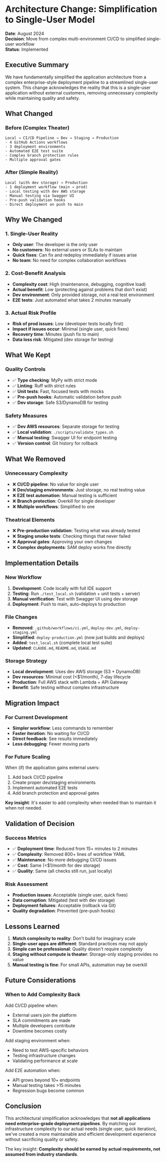 # Architecture Change: Simplification to Single-User Model

**Date**: August 2024  
**Decision**: Move from complex multi-environment CI/CD to simplified single-user workflow  
**Status**: Implemented

## Executive Summary

We have fundamentally simplified the application architecture from a complex enterprise-style deployment pipeline to a streamlined single-user system. This change acknowledges the reality that this is a single-user application without external customers, removing unnecessary complexity while maintaining quality and safety.

## What Changed

### Before (Complex Theater)
```
Local → CI/CD Pipeline → Dev → Staging → Production
- 4 GitHub Actions workflows
- 3 deployment environments
- Automated E2E test suite
- Complex branch protection rules
- Multiple approval gates
```

### After (Simple Reality)
```
Local (with dev storage) → Production
- 1 deployment workflow (main → prod)
- Local testing with dev AWS storage
- Manual testing via Swagger UI
- Pre-push validation hooks
- Direct deployment on push to main
```

## Why We Changed

### 1. Single-User Reality
- **Only user**: The developer is the only user
- **No customers**: No external users or SLAs to maintain
- **Quick fixes**: Can fix and redeploy immediately if issues arise
- **No team**: No need for complex collaboration workflows

### 2. Cost-Benefit Analysis
- **Complexity cost**: High (maintenance, debugging, cognitive load)
- **Actual benefit**: Low (protecting against problems that don't exist)
- **Dev environment**: Only provided storage, not a real test environment
- **E2E tests**: Just automated what takes 2 minutes manually

### 3. Actual Risk Profile
- **Risk of prod issues**: Low (developer tests locally first)
- **Impact if issues occur**: Minimal (single user, quick fixes)
- **Recovery time**: Minutes (push fix to main)
- **Data loss risk**: Mitigated (dev storage for testing)

## What We Kept

### Quality Controls
- ✅ **Type checking**: MyPy with strict mode
- ✅ **Linting**: Ruff with strict rules
- ✅ **Unit tests**: Fast, focused tests with mocks
- ✅ **Pre-push hooks**: Automatic validation before push
- ✅ **Dev storage**: Safe S3/DynamoDB for testing

### Safety Measures
- ✅ **Dev AWS resources**: Separate storage for testing
- ✅ **Local validation**: `./scripts/validate_types.sh`
- ✅ **Manual testing**: Swagger UI for endpoint testing
- ✅ **Version control**: Git history for rollback

## What We Removed

### Unnecessary Complexity
- ❌ **CI/CD pipeline**: No value for single user
- ❌ **Dev/staging environments**: Just storage, no real testing value
- ❌ **E2E test automation**: Manual testing is sufficient
- ❌ **Branch protection**: Overkill for single developer
- ❌ **Multiple workflows**: Simplified to one

### Theatrical Elements
- ❌ **Pre-production validation**: Testing what was already tested
- ❌ **Staging smoke tests**: Checking things that never failed
- ❌ **Approval gates**: Approving your own changes
- ❌ **Complex deployments**: SAM deploy works fine directly

## Implementation Details

### New Workflow
1. **Development**: Code locally with full IDE support
2. **Testing**: Run `./test_local.sh` (validation + unit tests + server)
3. **Manual verification**: Test with Swagger UI using dev storage
4. **Deployment**: Push to main, auto-deploys to production

### File Changes
- **Removed**: `.github/workflows/ci.yml`, `deploy-dev.yml`, `deploy-staging.yml`
- **Simplified**: `deploy-production.yml` (now just builds and deploys)
- **Added**: `test_local.sh` (complete local test suite)
- **Updated**: `CLAUDE.md`, `README.md`, `USAGE.md`

### Storage Strategy
- **Local development**: Uses dev AWS storage (S3 + DynamoDB)
- **Dev resources**: Minimal cost (<$1/month), 7-day lifecycle
- **Production**: Full AWS stack with Lambda + API Gateway
- **Benefit**: Safe testing without complex infrastructure

## Migration Impact

### For Current Development
- **Simpler workflow**: Less commands to remember
- **Faster iteration**: No waiting for CI/CD
- **Direct feedback**: See results immediately
- **Less debugging**: Fewer moving parts

### For Future Scaling
When (if) the application gains external users:
1. Add back CI/CD pipeline
2. Create proper dev/staging environments
3. Implement automated E2E tests
4. Add branch protection and approval gates

**Key insight**: It's easier to add complexity when needed than to maintain it when not needed.

## Validation of Decision

### Success Metrics
- ✅ **Deployment time**: Reduced from 15+ minutes to 2 minutes
- ✅ **Complexity**: Removed 800+ lines of workflow YAML
- ✅ **Maintenance**: No more debugging CI/CD issues
- ✅ **Cost**: Same (<$1/month for dev storage)
- ✅ **Quality**: Same (all checks still run, just locally)

### Risk Assessment
- **Production issues**: Acceptable (single user, quick fixes)
- **Data corruption**: Mitigated (test with dev storage)
- **Deployment failures**: Acceptable (rollback via Git)
- **Quality degradation**: Prevented (pre-push hooks)

## Lessons Learned

1. **Match complexity to reality**: Don't build for imaginary scale
2. **Single-user apps are different**: Standard practices may not apply
3. **Simple can be professional**: Quality doesn't require complexity
4. **Staging without compute is theater**: Storage-only staging provides no value
5. **Manual testing is fine**: For small APIs, automation may be overkill

## Future Considerations

### When to Add Complexity Back

Add CI/CD pipeline when:
- External users join the platform
- SLA commitments are made
- Multiple developers contribute
- Downtime becomes costly

Add staging environment when:
- Need to test AWS-specific behaviors
- Testing infrastructure changes
- Validating performance at scale

Add E2E automation when:
- API grows beyond 10+ endpoints
- Manual testing takes >15 minutes
- Regression bugs become common

## Conclusion

This architectural simplification acknowledges that **not all applications need enterprise-grade deployment pipelines**. By matching our infrastructure complexity to our actual needs (single user, quick iteration), we've created a more maintainable and efficient development experience without sacrificing quality or safety.

The key insight: **Complexity should be earned by actual requirements, not assumed from industry standards**.